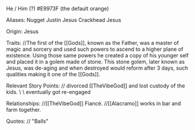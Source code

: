 He / Him (?)
\#E9973F (the default orange)

Aliases:
 Nugget
 Justin
 Jesus
 Crackhead Jesus

Origin: Jesus

Traits:
 //The first of the [[Gods]], known as the Father, was a master of magic and sorcery and used such powers to ascend to a higher plane of existence. Using those same powers he created a copy of his younger self and placed it in a golem made of stone. This stone golem, later known as Jesus, was de-aging and when destroyed would reform after 3 days, such qualities making it one of the [[Gods]].

Relevant Story Points:
  // divorced [[TheVibeGod]] and lost custody of the kids.
   \\ \\ eventually got re-engaged

Relationships:
  //[[TheVibeGod]]  Fiancé.
  //[[Alacramo]] works in bar and farm together.

Quotes:
// "Balls" 
